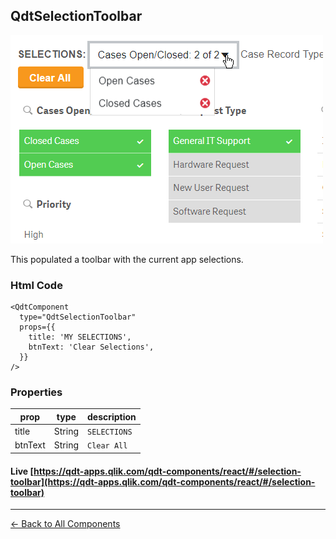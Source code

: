 ## QdtSelectionToolbar

![QdtSelectionToolbar](../assets/selectionToolbar.png "QdtSelectionToolbar")

This populated a toolbar with the current app selections.

### Html Code

```
<QdtComponent
  type="QdtSelectionToolbar"
  props={{
    title: 'MY SELECTIONS',
    btnText: 'Clear Selections',
  }}
/>
```

### Properties

| prop             | type          | description   |
| ---------------- | ------------- | ------------- |
| title            | String        | `SELECTIONS`  |
| btnText          | String        | `Clear All `  |


#### Live [https://qdt-apps.qlik.com/qdt-components/react/#/selection-toolbar](https://qdt-apps.qlik.com/qdt-components/react/#/selection-toolbar)

---

[← Back to All Components](https://github.com/qlik-demo-team/qdt-components/tree/more-docs#components)